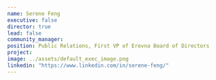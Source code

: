 ```yaml
---
name: Serene Feng
executive: false
director: true
lead: false
community_manager:   
position: Public Relations, First VP of Erevna Board of Directors
project:  
image: ../assets/default_exec_image.png
linkedin: "https://www.linkedin.com/in/serene-feng/"
---
```

